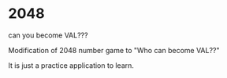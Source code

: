 2048
====

can you become VAL???


Modification of 2048 number game to "Who can become VAL??"

It is just a practice application to learn. 
